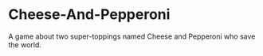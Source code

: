 # Cheese-And-Pepperoni
A game about two super-toppings named Cheese and Pepperoni who save the world.
